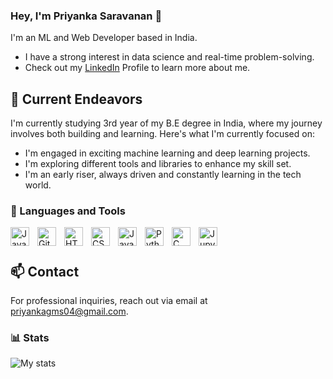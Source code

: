 ### Hey, I'm Priyanka Saravanan 👋 

I'm an ML and Web Developer based in India.

-  I have a strong interest in data science and real-time problem-solving.
-  Check out my [LinkedIn](https://www.linkedin.com/in/priyanka-s-93195a253/) Profile to learn more about me.


## 🔭 Current Endeavors 

I'm currently studying 3rd year of my B.E degree in India, where my journey involves both building and learning. Here's what I'm currently focused on:

- I'm engaged in exciting machine learning and deep learning projects.
- I'm exploring different tools and libraries to enhance my skill set.
- I'm an early riser, always driven and constantly learning in the tech world.

### 🧰 Languages and Tools

<img align="left" alt="Java" width="30px" style="padding-right:10px;" src="https://cdn.jsdelivr.net/gh/devicons/devicon/icons/java/java-original.svg"/>

<img align="left" alt="Git" width="30px" style="padding-right:10px;" src="https://cdn.jsdelivr.net/gh/devicons/devicon/icons/git/git-original.svg" />

<img align="left" alt="HTML" width="30px" style="padding-right:10px;" src="https://cdn.jsdelivr.net/gh/devicons/devicon/icons/html5/html5-plain.svg" />

<img align="left" alt="CSS" width="30px" style="padding-right:10px;" src="https://cdn.jsdelivr.net/gh/devicons/devicon/icons/css3/css3-plain.svg" />

<img align="left" alt="JavaScript" width="30px" style="padding-right:10px;" src="https://cdn.jsdelivr.net/gh/devicons/devicon/icons/javascript/javascript-plain.svg" />

<img align="left" alt="Python" width="30px" style="padding-right:10px;" src="https://cdn.jsdelivr.net/gh/devicons/devicon/icons/python/python-plain.svg" />


<img align="left" alt="C" width="30px" style="padding-right:10px;" src="https://cdn.jsdelivr.net/gh/devicons/devicon/icons/c/c-original.svg" />


<img align="left" alt="Jupyter" width="30px" style="padding-right:10px;" src="https://cdn.jsdelivr.net/gh/devicons/devicon/icons/jupyter/jupyter-original-wordmark.svg" />
          
          


<br />

#


## 📫 Contact

 For professional inquiries, reach out via email at [priyankagms04@gmail.com](mailto:priyankagms04@gmail.com). 

### 📊 Stats

![My stats](https://github-readme-stats.vercel.app/api?username=PRIYANKA2272004&show_icons=true&theme=gruvbox)
